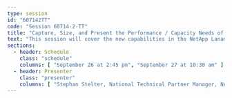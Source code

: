 ```yaml
---
type: session
id: "607142TT"
code: "Session 60714-2-TT"
title: "Capture, Size, and Present the Performance / Capacity Needs of Potential Customers Using NetApp Lanamark One"
text: "This session will cover the new capabilities in the NetApp Lanamark One datacenter assessment and reporting platform available to NetApp partners and systems engineers worldwide."
sections:
  - header: Schedule
    class: "schedule"
    columns: [ "September 26 at 2:45 pm", "September 27 at 10:30 am" ]
  - header: Presenter
    class: "presenter"
    columns: [ "Stephan Stelter, National Technical Partner Manager, NetApp" ]
---
```

